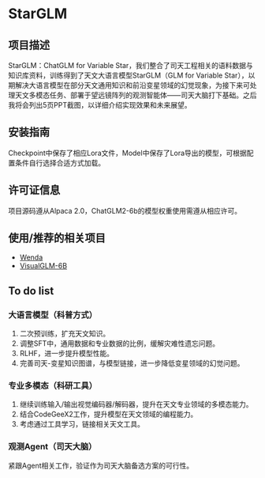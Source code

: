 # StarGLM

## 项目描述

StarGLM：ChatGLM for Variable Star，我们整合了司天工程相关的语料数据与知识库资料，训练得到了天文大语言模型StarGLM（GLM for Variable Star），以期解决大语言模型在部分天文通用知识和前沿变星领域的幻觉现象，为接下来可处理天文多模态任务、部署于望远镜阵列的观测智能体——司天大脑打下基础。之后我将会列出5页PPT截图，以详细介绍实现效果和未来展望。

## 安装指南

Checkpoint中保存了相应Lora文件，Model中保存了Lora导出的模型，可根据配置条件自行选择合适方式加载。

## 许可证信息

项目源码遵从Alpaca 2.0，ChatGLM2-6b的模型权重使用需遵从相应许可。

## 使用/推荐的相关项目

- [Wenda](https://github.com/wenda-LLM/wenda)
- [VisualGLM-6B](https://github.com/THUDM/VisualGLM-6B)

## To do list

### 大语言模型（科普方式）

1. 二次预训练，扩充天文知识。
2. 调整SFT中，通用数据和专业数据的比例，缓解灾难性遗忘问题。
3. RLHF，进一步提升模型性能。
4. 完善司天-变星知识图谱，与模型链接，进一步降低变星领域的幻觉问题。

### 专业多模态（科研工具）

1. 继续训练输入/输出视觉编码器/解码器，提升在天文专业领域的多模态能力。
2. 结合CodeGeeX2工作，提升模型在天文领域的编程能力。
3. 考虑通过工具学习，链接相关天文工具。

### 观测Agent（司天大脑）

紧跟Agent相关工作，验证作为司天大脑备选方案的可行性。
